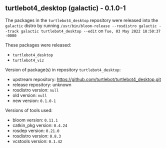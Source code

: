 ## turtlebot4_desktop (galactic) - 0.1.0-1

The packages in the `turtlebot4_desktop` repository were released into the `galactic` distro by running `/usr/bin/bloom-release --rosdistro galactic --track galactic turtlebot4_desktop --edit` on `Tue, 03 May 2022 18:50:37 -0000`

These packages were released:
- `turtlebot4_desktop`
- `turtlebot4_viz`

Version of package(s) in repository `turtlebot4_desktop`:

- upstream repository: https://github.com/turtlebot/turtlebot4_desktop.git
- release repository: unknown
- rosdistro version: `null`
- old version: `null`
- new version: `0.1.0-1`

Versions of tools used:

- bloom version: `0.11.1`
- catkin_pkg version: `0.4.24`
- rosdep version: `0.21.0`
- rosdistro version: `0.8.3`
- vcstools version: `0.1.42`


